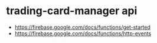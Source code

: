 # trading-card-manager api

- https://firebase.google.com/docs/functions/get-started
- https://firebase.google.com/docs/functions/http-events
